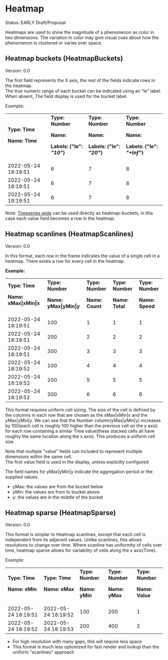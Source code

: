 # Heatmap

Status: EARLY Draft/Proposal

Heatmaps are used to show the magnitude of a phenomenon as color in two dimensions. The variation in color may give visual cues about how the phenomenon is clustered or varies over space.

## Heatmap buckets (HeatmapBuckets)

Version: 0.0

The first field represents the X axis, the rest of the fields indicate rows in the heatmap.  
The true numeric range of each bucket can be indicated using an "le" label.  When absent,
The field display is used for the bucket label.

Example:

<table>
  <tr>
    <td>
      <strong>Type: Time</strong>
      <p>
        <strong>Name: Time</strong>
      </p>
    </td>
    <td>
      <strong>Type: Number</strong>
      <p>
        <strong>Name: </strong>
      </p>
      <p>
        <strong>Labels: {"le":<em> "10"</em>}</strong>
      </p>
    </td>
    <td>
      <strong>Type: Number</strong>
      <p>
        <strong>Name: </strong>
      </p>
      <p>
        <strong>Labels: {"le":<em> "20"</em>}</strong>
      </p>
    </td>
    <td>
      <strong>Type: Number</strong>
      <p>
        <strong>Name: </strong>
      </p>
      <p>
        <strong>Labels: {"le":<em> "+Inf"</em>}</strong>
      </p>
    </td>
  </tr>
  <tr>
    <td>2022-05-24 18:19:51</td>
    <td>6</td>
    <td>7</td>
    <td>8</td>
  </tr>
  <tr>
    <td>2022-05-24 18:19:51</td>
    <td>6</td>
    <td>7</td>
    <td>8</td>
  </tr>
  <tr>
    <td>2022-05-24 18:19:51</td>
    <td>6</td>
    <td>7</td>
    <td>8</td>
  </tr>
</table>

Note: [Timeseries wide](./timeseries.md#time-series-wide-format-timeserieswide) can be used directly
as heatmap-buckets, in this case each value field becomes a row in the heatmap.

## Heatmap scanlines (HeatmapScanlines)

Version: 0.0

In this format, each row in the frame indicates the value of a single cell in a heatmap.
There exists a row for every cell in the heatmap.

**Example:**

<table>
  <tr>
    <td>
      <strong>Type: Time</strong>
      <p>
        <strong>Name: xMax|xMin|x</strong>
      </p>
    </td>
    <td>
      <strong>Type: Number</strong>
      <p>
        <strong>Name: yMax|yMin|y</strong>
      </p>
    </td>
    <td>
      <strong>Type: Number</strong>
      <p>
        <strong>Name: Count</strong>
      </p>
    </td>
    <td>
      <strong>Type: Number</strong>
      <p>
        <strong>Name: Total</strong>
      </p>
    </td>
    <td>
      <strong>Type: Number</strong>
      <p>
        <strong>Name: Speed</strong>
      </p>
    </td>
  </tr>
  <tr>
    <td>2022-05-24 18:19:51</td>
    <td>100</td>
    <td>1</td>
    <td>1</td>
    <td>1</td>
  </tr>
  <tr>
    <td>2022-05-24 18:19:51</td>
    <td>200</td>
    <td>2</td>
    <td>2</td>
    <td>2</td>
  </tr>
  <tr>
    <td>2022-05-24 18:19:51</td>
    <td>300</td>
    <td>3</td>
    <td>3</td>
    <td>3</td>
  </tr>

  <tr>
    <td>2022-05-24 18:19:52</td>
    <td>100</td>
    <td>4</td>
    <td>4</td>
    <td>4</td>
  </tr>
  <tr>
    <td>2022-05-24 18:19:52</td>
    <td>200</td>
    <td>5</td>
    <td>5</td>
    <td>5</td>
  </tr>
  <tr>
    <td>2022-05-24 18:19:52</td>
    <td>300</td>
    <td>6</td>
    <td>6</td>
    <td>6</td>
  </tr>
</table>

This format requires uniform cell sizing. The size of the cell is defined by the columns in each row that are chosen as the xMax|xMin|x and the yMax|yMin|y. We can see that the Number column(yMax|yMin|y) increases by 100(each cell is roughly 100 higher than the previous cell on the y axis) for each row containing a similar Time value(these stacked cells all have roughly the same location along the x axis). This produces a uniform cell size.

Note that multiple "value" fields can included to represent multiple dimensions within the same cell.  
The first value field is used in the display, unless explicilty configured

The field names for yMax|yMin|y indicate the aggregation period or the supplied values.

* yMax: the values are from the bucket below
* yMin: the values are from to bucket above
* y: the values are in the middle of the bucket

## Heatmap sparse (HeatmapSparse)

Version: 0.0

This format is simplar to Heatmap scanlines, except that each cell is independent from its adjacent values.
Unlike scanlines, this allows resolutions to change over time. Where scanline has uniformity of cells over time, heatmap sparse allows for variability of cells along the x axis(Time).

Example:

<table>
  <tr>
    <td>
      <strong>Type: Time</strong>
      <p>
        <strong>Name: xMin</strong>
      </p>
    </td>
    <td>
      <strong>Type: Time</strong>
      <p>
        <strong>Name: xMax</strong>
      </p>
    </td>
    <td>
      <strong>Type: Number</strong>
      <p>
        <strong>Name: yMin</strong>
      </p>
    </td>
    <td>
      <strong>Type: Number</strong>
      <p>
        <strong>Name: yMax</strong>
      </p>
    </td>
    <td>
      <strong>Type: Number</strong>
      <p>
        <strong>Name: Value</strong>
      </p>
    </td>
  </tr>
  <tr>
    <td>2022-05-24 18:19:51</td>
    <td>2022-05-24 18:19:52</td>
    <td>100</td>
    <td>200</td>
    <td>1</td>
  </tr>
  <tr>
    <td>2022-05-24 18:19:52</td>
    <td>2022-05-24 18:19:53</td>
    <td>200</td>
    <td>400</td>
    <td>2</td>
  </tr>
</table>

* For high resolution with many gaps, this will require less space
* This format is much less optomized for fast render and lookup than the uniform "scanlines" approach
